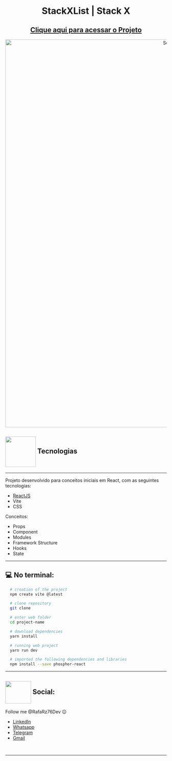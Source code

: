 <h1 align="center">
  StackXList | Stack X
</h1>

## <div align="center">[Clique aqui para acessar o Projeto](https://rafarz76dev-stackxlistaaluno-react.netlify.app/)


<div align="center">
<img width="1212" alt="Screen Shot 2022-07-21 at 22 39 08" src="https://user-images.githubusercontent.com/57332512/180343099-cc737955-3665-45f9-9fd8-be15a843b178.png">
 </div>

## <img src="https://media.giphy.com/media/eBqEQyWGdgSNgRVLCV/giphy.gif" align="center" height="95" width="95"> Tecnologias
  
***
  

Projeto desenvolvido para conceitos iniciais em React, com as seguintes tecnologias:

- [ReactJS](https://reactjs.org/)
- Vite
- CSS

Conceitos:

- Props
- Component
- Modules
- Framework Structure
- Hooks
- State

---

## :computer: No terminal:

```bash
  # creation of the project
  npm create vite @latest

  # clone repository
  git clone

  # enter web folder
  cd project-name

  # download dependencies
  yarn install

  # running web project
  yarn run dev

  # imported the following dependencies and libraries
  npm install --save phosphor-react
```

---

## <img src="https://media.giphy.com/media/hWhzyAxIu6rVS5AKbP/giphy.gif" align="center"  height="70" width="80"> Social:

Follow me @RafaRz76Dev :wink:
<br />

- [LinkedIn](https://www.linkedin.com/in/rafael-raizer/)
- [Whatsapp](https://api.whatsapp.com/send/?phone=47999327137)
- [Telegram](https://t.me/RafaRaizer76)
- [Gmail](mailto:rafaelraizer76@gmail.com)

<br />

---

[ts]: https://www.typescriptlang.org

